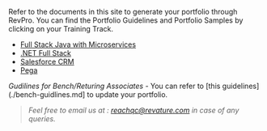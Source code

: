Refer to the documents in this site to generate your portfolio through RevPro. You can find the Portfolio Guidelines and Portfolio Samples by clicking on your Training Track.

- [Full Stack Java with Microservices](./javams-guidelines.md)
- [.NET Full Stack](./dotnet-guidelines.md)
- [Salesforce CRM](./salesforce-guidelines.md)
- [Pega](./pega-guidelines.md)


*Gudilines for Bench/Returing Associates*  - You can refer to [this guidelines](./bench-guidlines.md] to update your portfolio.


> *Feel free to email us at : [reachqc@revature.com](mailto:reachqc@revature.com) in case of any queries.*
